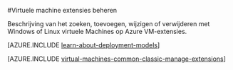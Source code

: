 <properties
 pageTitle="Virtuele machine extensies beheren | Microsoft Azure"
 description="Beschrijving van het toevoegen, zoeken, bijwerken en verwijderen-uitbreidingen voor Azure virtuele machines in de klassieke implementatiemodel."
 services="virtual-machines-windows"
 documentationCenter=""
 authors="squillace"
 manager="timlt"
 editor=""
 tags="azure-service-management"/>
<tags
 ms.service="virtual-machines-windows"
 ms.devlang="na"
 ms.topic="article"
 ms.tgt_pltfrm="vm-windows"
 ms.workload="infrastructure-services"
 ms.date="08/29/2016"
 ms.author="rasquill"/>

#<a name="manage-virtual-machine-extensions"></a>Virtuele machine extensies beheren

Beschrijving van het zoeken, toevoegen, wijzigen of verwijderen met Windows of Linux virtuele Machines op Azure VM-extensies.

[AZURE.INCLUDE [learn-about-deployment-models](../../includes/learn-about-deployment-models-classic-include.md)]

[AZURE.INCLUDE [virtual-machines-common-classic-manage-extensions](../../includes/virtual-machines-common-classic-manage-extensions.md)]
